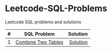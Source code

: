 # Leetcode-SQL-Problems
Leetcode SQL problems and solutions


| # | SQL Problem      | Solution  |
|--:|:-------------:|----------:| 
|1| [Combine Two Tables](https://leetcode.com/problems/combine-two-tables/)      | [Solution](https://github.com/chitrarth236/Leetcode-SQL-Problems/blob/main/solutions/175.sql) | 
